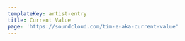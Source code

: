 ```yaml
---
templateKey: artist-entry
title: Current Value
page: 'https://soundcloud.com/tim-e-aka-current-value'
---
```


